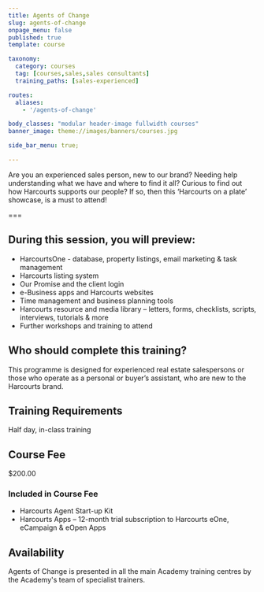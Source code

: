 ```yaml
---
title: Agents of Change
slug: agents-of-change
onpage_menu: false
published: true
template: course

taxonomy:
  category: courses
  tag: [courses,sales,sales consultants]
  training_paths: [sales-experienced]

routes:
  aliases:
    - '/agents-of-change'

body_classes: "modular header-image fullwidth courses"
banner_image: theme://images/banners/courses.jpg

side_bar_menu: true;

---
```


Are you an experienced sales person, new to our brand? Needing help understanding what we have and where to find it all? Curious to find out how Harcourts supports our people? If so, then this ‘Harcourts on a plate’ showcase, is a must to attend!

===

## During this session, you will preview:
-	HarcourtsOne - database, property listings, email marketing & task management 
-	Harcourts listing system
-	Our Promise and the client login
-	e-Business apps and Harcourts websites 
-	Time management and business planning tools
-	Harcourts resource and media library – letters, forms, checklists, scripts, interviews, tutorials & more
-	Further workshops and training to attend

## Who should complete this training?
This programme is designed for experienced real estate salespersons or those who operate as a personal or buyer’s assistant, who are new to the Harcourts brand.

## Training Requirements
Half day, in-class training

## Course Fee
$200.00

### Included in Course Fee
-	Harcourts Agent Start-up Kit
-	Harcourts Apps – 12-month trial subscription to Harcourts eOne, eCampaign & eOpen Apps

## Availability
Agents of Change is presented in all the main Academy training centres by the Academy's team of specialist trainers.
